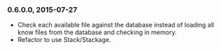 ### 0.6.0.0, 2015-07-27

* Check each available file against the database instead of loading all know files from the database and checking in memory.
* Refactor to use Stack/Stackage.

